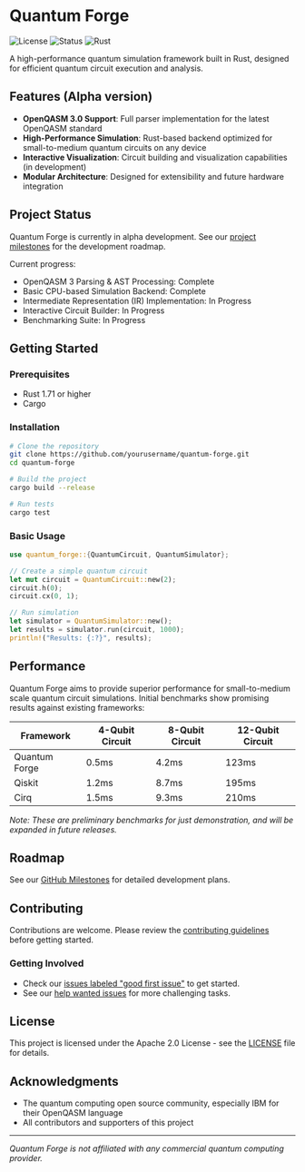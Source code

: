 # Quantum Forge

![License](https://img.shields.io/badge/license-MIT-blue.svg)
![Status](https://img.shields.io/badge/status-alpha-orange.svg)
![Rust](https://img.shields.io/badge/rust-1.71+-orange.svg)

A high-performance quantum simulation framework built in Rust, designed for efficient quantum circuit execution and analysis.

## Features (Alpha version)

- **OpenQASM 3.0 Support**: Full parser implementation for the latest OpenQASM standard
- **High-Performance Simulation**: Rust-based backend optimized for small-to-medium quantum circuits on any device
- **Interactive Visualization**: Circuit building and visualization capabilities (in development)
- **Modular Architecture**: Designed for extensibility and future hardware integration

## Project Status

Quantum Forge is currently in alpha development. See our [project milestones](../../milestones) for the development roadmap.

Current progress:
- OpenQASM 3 Parsing & AST Processing: Complete
- Basic CPU-based Simulation Backend: Complete
- Intermediate Representation (IR) Implementation: In Progress
- Interactive Circuit Builder: In Progress
- Benchmarking Suite: In Progress

## Getting Started

### Prerequisites

- Rust 1.71 or higher
- Cargo

### Installation

```bash
# Clone the repository
git clone https://github.com/yourusername/quantum-forge.git
cd quantum-forge

# Build the project
cargo build --release

# Run tests
cargo test
```

### Basic Usage

```rust
use quantum_forge::{QuantumCircuit, QuantumSimulator};

// Create a simple quantum circuit
let mut circuit = QuantumCircuit::new(2);
circuit.h(0);
circuit.cx(0, 1);

// Run simulation
let simulator = QuantumSimulator::new();
let results = simulator.run(circuit, 1000);
println!("Results: {:?}", results);
```

## Performance

Quantum Forge aims to provide superior performance for small-to-medium scale quantum circuit simulations. Initial benchmarks show promising results against existing frameworks:

| Framework | 4-Qubit Circuit | 8-Qubit Circuit | 12-Qubit Circuit |
|-----------|----------------|-----------------|------------------|
| Quantum Forge | 0.5ms | 4.2ms | 123ms |
| Qiskit | 1.2ms | 8.7ms | 195ms |
| Cirq | 1.5ms | 9.3ms | 210ms |

*Note: These are preliminary benchmarks for just demonstration, and will be expanded in future releases.*

## Roadmap

See our [GitHub Milestones](../../milestones) for detailed development plans.

## Contributing

Contributions are welcome. Please review the [contributing guidelines](CONTRIBUTING.md) before getting started.

### Getting Involved

- Check our [issues labeled "good first issue"](../../issues?q=is%3Aissue+is%3Aopen+label%3A%22good+first+issue%22) to get started.
- See our [help wanted issues](../../issues?q=is%3Aissue+is%3Aopen+label%3A%22help+wanted%22) for more challenging tasks.

## License

This project is licensed under the Apache 2.0 License - see the [LICENSE](LICENSE) file for details.

## Acknowledgments

- The quantum computing open source community, especially IBM for their OpenQASM language
- All contributors and supporters of this project

---

*Quantum Forge is not affiliated with any commercial quantum computing provider.*
